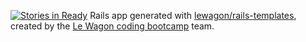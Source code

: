 [![Stories in Ready](https://badge.waffle.io/uchiha21itachi/slive.png?label=ready&title=Ready)](https://waffle.io/uchiha21itachi/slive?utm_source=badge)
Rails app generated with [lewagon/rails-templates](https://github.com/lewagon/rails-templates), created by the [Le Wagon coding bootcamp](https://www.lewagon.com) team.
